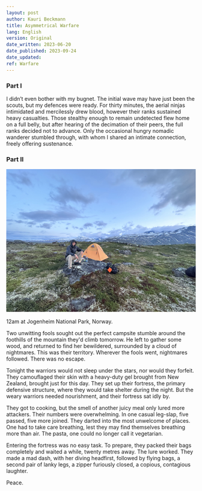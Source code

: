 ```yaml
---
layout: post
author: Kauri Beckmann
title: Asymmetrical Warfare
lang: English
version: Original
date_written: 2023-06-20
date_published: 2023-09-24
date_updated: 
ref: Warfare
---
```


### Part I

I didn’t even bother with my bugnet. The initial wave may have just been the scouts, but my defences were ready. For thirty minutes, the aerial ninjas intimidated and mercilessly drew blood, however their ranks sustained heavy casualties. Those stealthy enough to remain undetected flew home on a full belly, but after hearing of the decimation of their peers, the full ranks decided not to advance. Only the occasional hungry nomadic wanderer stumbled through, with whom I shared an intimate connection, freely offering sustenance.

### Part II

![warfare_jogenheim](\assets\images\warfare_jogenheim.JPG)
<figcaption>12am at Jogenheim National Park, Norway.</figcaption>

Two unwitting fools sought out the perfect campsite stumble around the foothills of the mountain they'd climb tomorrow. He left to gather some wood, and returned to find her bewildered, surrounded by a cloud of nightmares. This was their territory. Wherever the fools went, nightmares followed. There was no escape.

Tonight the warriors would not sleep under the stars, nor would they forfeit. They camouflaged their skin with a heavy-duty gel brought from New Zealand, brought just for this day. They set up their fortress, the primary defensive structure, where they would take shelter during the night. But the weary warriors needed nourishment, and their fortress sat idly by.

They got to cooking, but the smell of another juicy meal only lured more attackers. Their numbers were overwhelming. In one casual leg-slap, five passed, five more joined. They darted into the most unwelcome of places. One had to take care breathing, lest they may find themselves breathing more than air. The pasta, one could no longer call it vegetarian.

Entering the fortress was no easy task. To prepare, they packed their bags completely and waited a while, twenty metres away. The lure worked. They made a mad dash, with her diving headfirst, followed by flying bags, a second pair of lanky legs, a zipper furiously closed, a copious, contagious laughter.

Peace.